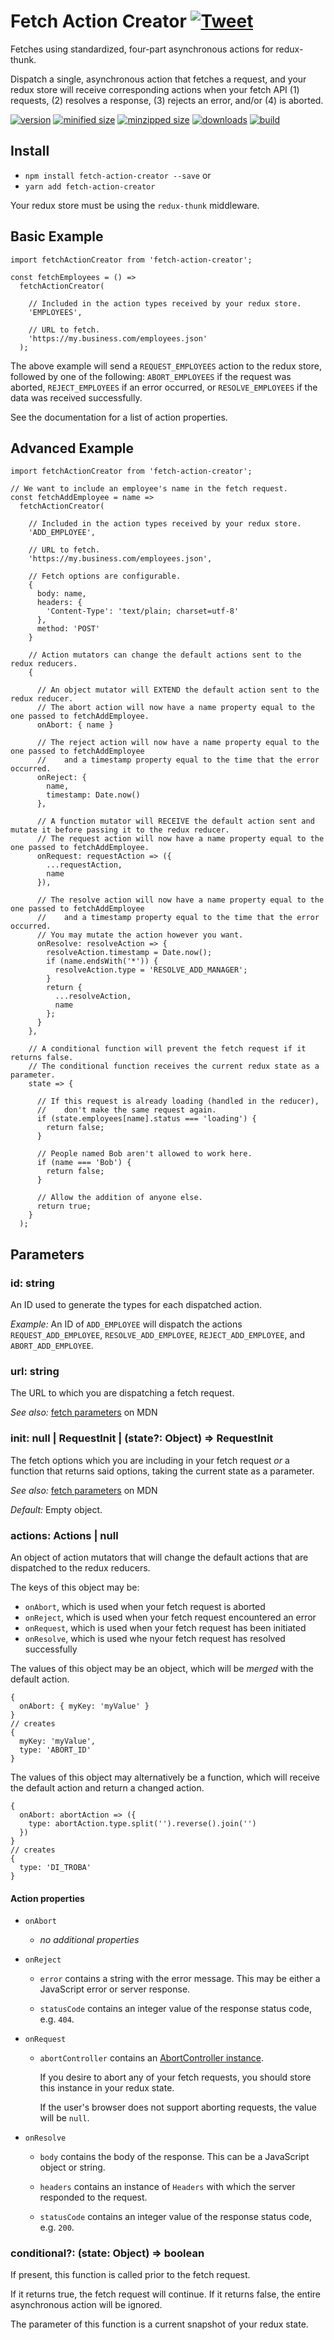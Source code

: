 # Fetch Action Creator [![Tweet](https://img.shields.io/twitter/url/http/shields.io.svg?style=social)](https://twitter.com/intent/tweet?text=Automate%20the%20process%20of%20writing%20Redux%20actions%20for%20Fetch%20API%20requests!%20Reduce%20boilerplate%20and%20errors%20with%20fetch-action-creator.&url=https://github.com/CharlesStover/fetch-action-creator&via=CharlesStover&hashtags=react,reactjs,javascript,redux,typescript,webdev,webdeveloper,webdevelopment)

Fetches using standardized, four-part asynchronous actions for redux-thunk.

Dispatch a single, asynchronous action that fetches a request, and your redux store will receive corresponding actions when your fetch API (1) requests, (2) resolves a response, (3) rejects an error, and/or (4) is aborted.

[![version](https://img.shields.io/npm/v/fetch-action-creator.svg)](https://www.npmjs.com/package/fetch-action-creator)
[![minified size](https://img.shields.io/bundlephobia/min/fetch-action-creator.svg)](https://www.npmjs.com/package/fetch-action-creator)
[![minzipped size](https://img.shields.io/bundlephobia/minzip/fetch-action-creator.svg)](https://www.npmjs.com/package/fetch-action-creator)
[![downloads](https://img.shields.io/npm/dt/fetch-action-creator.svg)](https://www.npmjs.com/package/fetch-action-creator)
[![build](https://travis-ci.com/CharlesStover/fetch-action-creator.svg)](https://travis-ci.com/CharlesStover/fetch-action-creator/)

## Install

* `npm install fetch-action-creator --save` or
* `yarn add fetch-action-creator`

Your redux store must be using the `redux-thunk` middleware.

## Basic Example

```JS
import fetchActionCreator from 'fetch-action-creator';

const fetchEmployees = () =>
  fetchActionCreator(

    // Included in the action types received by your redux store.
    'EMPLOYEES',

    // URL to fetch.
    'https://my.business.com/employees.json'
  );
```
The above example will send a `REQUEST_EMPLOYEES` action to the redux store, followed by one of the following: `ABORT_EMPLOYEES` if the request was aborted, `REJECT_EMPLOYEES` if an error occurred, or `RESOLVE_EMPLOYEES` if the data was received successfully.

See the documentation for a list of action properties.

## Advanced Example
```JS
import fetchActionCreator from 'fetch-action-creator';

// We want to include an employee's name in the fetch request.
const fetchAddEmployee = name =>
  fetchActionCreator(

    // Included in the action types received by your redux store.
    'ADD_EMPLOYEE',

    // URL to fetch.
    'https://my.business.com/employees.json',

    // Fetch options are configurable.
    {
      body: name,
      headers: {
        'Content-Type': 'text/plain; charset=utf-8'
      },
      method: 'POST'
    }

    // Action mutators can change the default actions sent to the redux reducers.
    {

      // An object mutator will EXTEND the default action sent to the redux reducer.
      // The abort action will now have a name property equal to the one passed to fetchAddEmployee.
      onAbort: { name }

      // The reject action will now have a name property equal to the one passed to fetchAddEmployee
      //    and a timestamp property equal to the time that the error occurred.
      onReject: {
        name,
        timestamp: Date.now()
      },

      // A function mutator will RECEIVE the default action sent and mutate it before passing it to the redux reducer.
      // The request action will now have a name property equal to the one passed to fetchAddEmployee.
      onRequest: requestAction => ({
        ...requestAction,
        name
      }),

      // The resolve action will now have a name property equal to the one passed to fetchAddEmployee
      //    and a timestamp property equal to the time that the error occurred.
      // You may mutate the action however you want.
      onResolve: resolveAction => {
        resolveAction.timestamp = Date.now();
        if (name.endsWith('*')) {
          resolveAction.type = 'RESOLVE_ADD_MANAGER';
        }
        return {
          ...resolveAction,
          name
        };
      }
    },

    // A conditional function will prevent the fetch request if it returns false.
    // The conditional function receives the current redux state as a parameter.
    state => {

      // If this request is already loading (handled in the reducer),
      //    don't make the same request again.
      if (state.employees[name].status === 'loading') {
        return false;
      }

      // People named Bob aren't allowed to work here.
      if (name === 'Bob') {
        return false;
      }

      // Allow the addition of anyone else.
      return true;
    }
  );
```

## Parameters

### id: string

An ID used to generate the types for each dispatched action.

_Example:_ An ID of `ADD_EMPLOYEE` will dispatch the actions `REQUEST_ADD_EMPLOYEE`, `RESOLVE_ADD_EMPLOYEE`, `REJECT_ADD_EMPLOYEE`, and `ABORT_ADD_EMPLOYEE`.

### url: string

The URL to which you are dispatching a fetch request.
  
_See also:_ [fetch parameters](https://developer.mozilla.org/en-US/docs/Web/API/WindowOrWorkerGlobalScope/fetch#Parameters) on MDN

### init: null | RequestInit | (state?: Object) => RequestInit

The fetch options which you are including in your fetch request _or_ a function that returns said options, taking the current state as a parameter.
  
_See also:_ [fetch parameters](https://developer.mozilla.org/en-US/docs/Web/API/WindowOrWorkerGlobalScope/fetch#Parameters) on MDN

_Default:_ Empty object.

### actions: Actions | null

An object of action mutators that will change the default actions that are dispatched to the redux reducers.

The keys of this object may be:

* `onAbort`, which is used when your fetch request is aborted
* `onReject`, which is used when your fetch request encountered an error
* `onRequest`, which is used when your fetch request has been initiated
* `onResolve`, which is used whe nyour fetch request has resolved successfully

The values of this object may be an object, which will be _merged_ with the default action.

```JS
{
  onAbort: { myKey: 'myValue' }
}
// creates
{
  myKey: 'myValue',
  type: 'ABORT_ID'
}
```

The values of this object may alternatively be a function, which will receive the default action and return a changed action.

```JS
{
  onAbort: abortAction => ({
    type: abortAction.type.split('').reverse().join('')
  })
}
// creates
{
  type: 'DI_TROBA'
}
```

#### Action properties

* `onAbort`

  * _no additional properties_

* `onReject`

  * `error` contains a string with the error message. This may be either a JavaScript error or server response.

  * `statusCode` contains an integer value of the response status code, e.g. `404`.

* `onRequest`
  
  * `abortController` contains an [AbortController instance](https://developer.mozilla.org/en-US/docs/Web/API/AbortController).

    If you desire to abort any of your fetch requests, you should store this instance in your redux state.

    If the user's browser does not support aborting requests, the value will be `null`.

* `onResolve`

  * `body` contains the body of the response. This can be a JavaScript object or string.

  * `headers` contains an instance of `Headers` with which the server responded to the request.

  * `statusCode` contains an integer value of the response status code, e.g. `200`.

### conditional?: (state: Object) => boolean

If present, this function is called prior to the fetch request.

If it returns true, the fetch request will continue. If it returns false, the entire asynchronous action will be ignored.

The parameter of this function is a current snapshot of your redux state.
